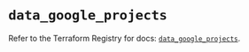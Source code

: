 # `data_google_projects`

Refer to the Terraform Registry for docs: [`data_google_projects`](https://registry.terraform.io/providers/hashicorp/google/5.43.1/docs/data-sources/projects).
